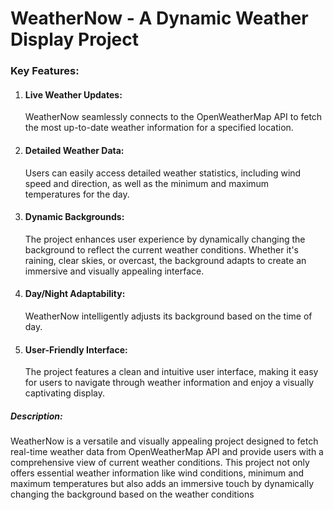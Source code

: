 <h1>WeatherNow - A Dynamic Weather Display Project</h1>

<h3>Key Features:</h3>
<ol>
  <li>
    <h4>Live Weather Updates: </h4>
    <p>WeatherNow seamlessly connects to the OpenWeatherMap API to fetch the most up-to-date weather information for a specified location.</p>
  </li>
   <li>
    <h4>Detailed Weather Data:</h4>
    <p>Users can easily access detailed weather statistics, including wind speed and direction, as well as the minimum and maximum temperatures for the day.</p>
  </li>
  <li>
    <h4>Dynamic Backgrounds:</h4>
    <p>The project enhances user experience by dynamically changing the background to reflect the current weather conditions. Whether it's raining, clear skies, or overcast, the background adapts to create an immersive and visually appealing interface.</p>
  </li>
   <li><h4>Day/Night Adaptability:</h4>
  <p> WeatherNow intelligently adjusts its background based on the time of day.</p>
  </li>
   <li><h4>User-Friendly Interface:</h4>
  <p>The project features a clean and intuitive user interface, making it easy for users to navigate through weather information and enjoy a visually captivating display.</p>
  </li>
</ol>
<h5>Description:</h5>
<p>WeatherNow is a versatile and visually appealing project designed to fetch real-time weather data from OpenWeatherMap API and provide users with a comprehensive view of current weather conditions. This project not only offers essential weather information like wind conditions, minimum and maximum temperatures but also adds an immersive touch by dynamically changing the background based on the weather conditions</p>
